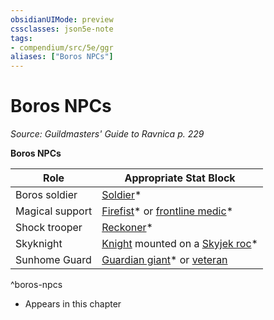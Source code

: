 ```yaml
---
obsidianUIMode: preview
cssclasses: json5e-note
tags:
- compendium/src/5e/ggr
aliases: ["Boros NPCs"]
---
```

# Boros NPCs
*Source: Guildmasters' Guide to Ravnica p. 229* 

**Boros NPCs**

| Role | Appropriate Stat Block |
|------|------------------------|
| Boros soldier | [Soldier](/3-Mechanics/CLI/bestiary/humanoid/soldier-ggr.md)* |
| Magical support | [Firefist](/3-Mechanics/CLI/bestiary/humanoid/firefist-ggr.md)* or [frontline medic](/3-Mechanics/CLI/bestiary/humanoid/frontline-medic-ggr.md)* |
| Shock trooper | [Reckoner](/3-Mechanics/CLI/bestiary/humanoid/reckoner-ggr.md)* |
| Skyknight | [Knight](/3-Mechanics/CLI/bestiary/humanoid/knight.md) mounted on a [Skyjek roc](/3-Mechanics/CLI/bestiary/monstrosity/skyjek-roc-ggr.md)* |
| Sunhome Guard | [Guardian giant](/3-Mechanics/CLI/bestiary/giant/guardian-giant-ggr.md)* or [veteran](/3-Mechanics/CLI/bestiary/humanoid/veteran.md) |
^boros-npcs

* Appears in this chapter